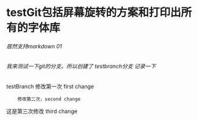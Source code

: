 # testGit包括屏幕旋转的方案和打印出所有的字体库

###### 居然支持markdown 01


###### 我来测试一下git的分支。所以创建了 testbranch分支  记录一下


testBranch 修改第一次  first change

		修改第二次，second change

这是第三次修改   third change




